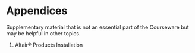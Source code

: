 # Appendices
Supplementary material that is not an essential part of the Courseware but may be helpful in other topics.

1) Altair® Products Installation
